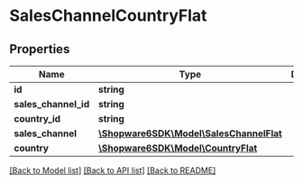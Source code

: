 # SalesChannelCountryFlat

## Properties
Name | Type | Description | Notes
------------ | ------------- | ------------- | -------------
**id** | **string** |  | [optional] 
**sales_channel_id** | **string** |  | 
**country_id** | **string** |  | 
**sales_channel** | [**\Shopware6SDK\Model\SalesChannelFlat**](SalesChannelFlat.md) |  | [optional] 
**country** | [**\Shopware6SDK\Model\CountryFlat**](CountryFlat.md) |  | [optional] 

[[Back to Model list]](../../README.md#documentation-for-models) [[Back to API list]](../../README.md#documentation-for-api-endpoints) [[Back to README]](../../README.md)


